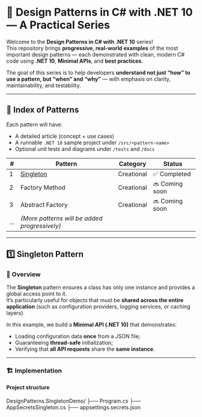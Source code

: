 # 🎯 Design Patterns in C# with .NET 10 — A Practical Series

Welcome to the **Design Patterns in C# with .NET 10** series!  
This repository brings **progressive, real-world examples** of the most important design patterns — each demonstrated with clean, modern C# code using **.NET 10**, **Minimal APIs**, and **best practices**.

The goal of this series is to help developers **understand not just “how” to use a pattern, but “when” and “why”** — with emphasis on clarity, maintainability, and testability.

---

## 🧩 Index of Patterns
Each pattern will have:
- A detailed article (concept + use cases)
- A runnable `.NET 10` sample project under `/src/<pattern-name>`
- Optional unit tests and diagrams under `/tests` and `/docs`

| # | Pattern | Category | Status |
|---|----------|-----------|--------|
| 1 | [Singleton](#1-singleton-pattern) | Creational | ✅ Completed |
| 2 | Factory Method | Creational | 🔜 Coming soon |
| 3 | Abstract Factory | Creational | 🔜 Coming soon |
| … | *(More patterns will be added progressively)* | | |

---

## 1️⃣ Singleton Pattern

### 📖 Overview
The **Singleton** pattern ensures a class has only one instance and provides a global access point to it.  
It’s particularly useful for objects that must be **shared across the entire application** (such as configuration providers, logging services, or caching layers).

In this example, we build a **Minimal API (.NET 10)** that demonstrates:
- Loading configuration data **once** from a JSON file;
- Guaranteeing **thread-safe** initialization;
- Verifying that **all API requests** share the **same instance**.

---

### 🏗️ Implementation

#### Project structure
DesignPatterns.SingletonDemo/
├── Program.cs
├── AppSecretsSingleton.cs
├── appsettings.secrets.json